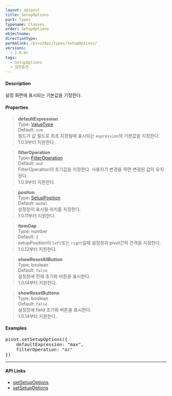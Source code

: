 ```yaml
---
layout: apipost
title: SetupOptions
part: Types
typename: Classes
order: SetupOptions
objectname: 
directiontype: 
permalink: /pivotApi/types/SetupOptions/
versions:
  - 1.0.9+
tags: 
  - SetupOptions
  - 설정옵션
---
```


#### Description

설정 화면에 표시되는 기본값을 기정한다.  

#### Properties

> **defaultExpression**  
> Type: [ValueType](/pivotApi/types/ValueType/)      
> Default: `sum`       
> 필드가 값 필드로 최초 지정될때 표시되는 `expression`의 기본값을 지정한다.    
> 1.0.9부터 지원한다.     

> **filterOperation**  
> Type: [FilterOperation](/pivotApi/types/FilterOperation/)   
> Default: `and`       
> FilterOperation의 초기값을 지정한다.
> 사용자가 변경을 하면 변경된 값이 유지된다.    
> 1.0.9부터 지원한다.     

> **positon**    
> Type: [SetupPosition](/pivotApi/types/SetupPosition/)    
> Default: `modal`    
> 설정창이 표시될 위치를 지정한다.    
> 1.0.11부터 지원한다.

> **itemGap**    
> Type: number    
> Default: `3`    
> setupPosition이 `left`또는 `right`일때 설정창과 pivot간의 간격을 지정한다.    
> 1.0.12부터 지원한다.

> **showResetAllButton**    
> Type: boolean    
> Default: `false`    
> 설정창에 전체 초기화 버튼을 표시한다.    
> 1.0.14부터 지원한다.    

> **showResetButtons**    
> Type: boolean    
> Default: `false`    
> 설정창에 field 초기화 버튼을 표시한다.    
> 1.0.14부터 지원한다.

#### Examples   

<pre class="prettyprint">
pivot.setSetupOptions({
    defaultExpression: "max",
    filterOperation: "or"
})
</pre>

---

#### API Links

* [getSetupOptions](/pivotApi/RealPivot/getSetupOptions/)   
* [setSetupOptions](/pivotApi/RealPivot/setSetupOptions/)   

